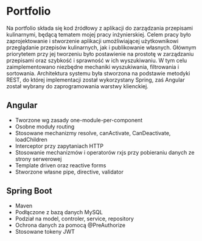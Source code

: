 # Portfolio
Na portfolio składa się kod źródłowy z aplikacji do zarządzania przepisami kulinarnymi, będącą tematem mojej pracy inżynierskiej.
Celem pracy było zaprojektowanie i stworzenie aplikacji umożliwiającej użytkownikowi przeglądanie przepisów kulinarnych, jak i publikowanie własnych. Głównym priorytetem przy jej tworzeniu było postawienie na prostotę w zarządzaniu przepisami oraz szybkość i sprawność w ich wyszukiwaniu. W tym celu zaimplementowano niezbędne mechaniki wyszukiwania, filtrowania i sortowania. Architektura systemu była stworzona na podstawie metodyki REST, do której implementacji został wykorzystany Spring, zaś Angular został wybrany do zaprogramowania warstwy klienckiej.

## Angular
- Tworzone wg zasady one-module-per-component
- Osobne moduły routing
- Stosowane mechanizmy resolve, canActivate, CanDeactivate, loadChildren
- Interceptor przy zapytaniach HTTP
- Stosowanie mechanizmów i operatorów rxjs przy pobieraniu danych ze strony serwerowej 
- Template driven oraz reactive forms
- Stworzone własne pipe, directive, validator

## Spring Boot
- Maven
- Podłączone z bazą danych MySQL
- Podział na model, controler, service, repository
- Ochrona danych za pomocą @PreAuthorize
- Stosowane tokeny JWT
